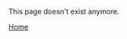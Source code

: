 This page doesn't exist anymore.

[Home]()

<!--

<div class="code-switcher show-cpp-true">
<div class="switcher" >
<span class="sw-bp" onclick="switchBp()">Blueprints</span><span class="sw-cpp" onclick="switchCpp()">C++</span>
</div>
<div class="cpp">

```cpp
FAdMobAdRequest Request;
Request.TestAdDeviceId = { TEXT("MyDeviceTestID") };

MyAd->LoadAd(Request);
```

</div>
<div class="bp">
<div class="bpcode">
<textarea readonly>
</textarea>
<img src="_images/.png"/>
<button onclick="copyBlueprintCode(this)">Copy Code</button>
</div>
</div>
</div>

-->

